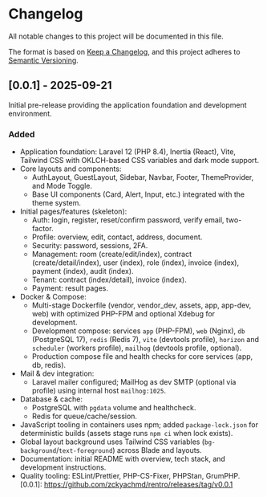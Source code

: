 # Changelog

All notable changes to this project will be documented in this file.

The format is based on [Keep a Changelog](https://keepachangelog.com/en/1.1.0/),
and this project adheres to [Semantic Versioning](https://semver.org/spec/v2.0.0.html).

## [0.0.1] - 2025-09-21

Initial pre-release providing the application foundation and development environment.

### Added

- Application foundation: Laravel 12 (PHP 8.4), Inertia (React), Vite, Tailwind CSS with OKLCH-based CSS variables and dark mode support.
- Core layouts and components:
  - AuthLayout, GuestLayout, Sidebar, Navbar, Footer, ThemeProvider, and Mode Toggle.
  - Base UI components (Card, Alert, Input, etc.) integrated with the theme system.
- Initial pages/features (skeleton):
  - Auth: login, register, reset/confirm password, verify email, two-factor.
  - Profile: overview, edit, contact, address, document.
  - Security: password, sessions, 2FA.
  - Management: room (create/edit/index), contract (create/detail/index), user (index), role (index), invoice (index), payment (index), audit (index).
  - Tenant: contract (index/detail), invoice (index).
  - Payment: result pages.
- Docker & Compose:
  - Multi-stage Dockerfile (vendor, vendor_dev, assets, app, app-dev, web) with optimized PHP-FPM and optional Xdebug for development.
  - Development compose: services `app` (PHP-FPM), `web` (Nginx), `db` (PostgreSQL 17), `redis` (Redis 7), `vite` (devtools profile), `horizon` and `scheduler` (workers profile), `mailhog` (devtools profile, optional).
  - Production compose file and health checks for core services (app, db, redis).
- Mail & dev integration:
  - Laravel mailer configured; MailHog as dev SMTP (optional via profile) using internal host `mailhog:1025`.
- Database & cache:
  - PostgreSQL with `pgdata` volume and healthcheck.
  - Redis for queue/cache/session.
- JavaScript tooling in containers uses npm; added `package-lock.json` for deterministic builds (assets stage runs `npm ci` when lock exists).
- Global layout background uses Tailwind CSS variables (`bg-background`/`text-foreground`) across Blade and layouts.
- Documentation: initial README with overview, tech stack, and development instructions.
- Quality tooling: ESLint/Prettier, PHP-CS-Fixer, PHPStan, GrumPHP.
[0.0.1]: https://github.com/zckyachmd/rentro/releases/tag/v0.0.1
